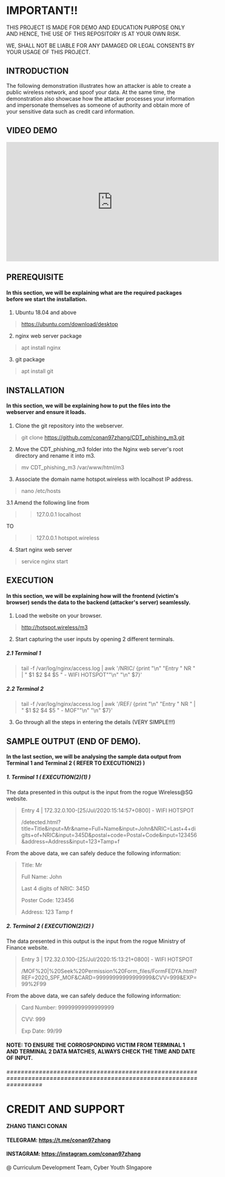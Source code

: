 # IMPORTANT!!

THIS PROJECT IS MADE FOR DEMO AND EDUCATION PURPOSE ONLY AND HENCE, THE USE OF THIS REPOSITORY IS AT YOUR OWN RISK. 

WE, SHALL NOT BE LIABLE FOR ANY DAMAGED OR LEGAL CONSENTS BY YOUR USAGE OF THIS PROJECT.

## INTRODUCTION

The following demonstration illustrates how an attacker is able to create a public wireless network, and spoof your data.
At the same time, the demonstration also showcase how the attacker processes your information and impersonate themselves as someone of authority and obtain more of your sensitive data such as credit card information.

## VIDEO DEMO

<iframe width="560" height="315" src="https://www.youtube.com/embed/u4Pg2_FqSuc" frameborder="0" allow="accelerometer; autoplay; encrypted-media; gyroscope; picture-in-picture" allowfullscreen></iframe>

## PREREQUISITE

#### In this section, we will be explaining what are the required packages before we start the installation.
1. Ubuntu 18.04 and above
> https://ubuntu.com/download/desktop
2. nginx web server package
> apt install nginx
3. git package
> apt install git

## INSTALLATION

#### In this section, we will be explaining how to put the files into the webserver and ensure it loads.

1. Clone the git repository into the webserver.
> git clone https://github.com/conan97zhang/CDT_phishing_m3.git

2. Move the CDT_phishing_m3 folder into the Nginx web server's root directory and rename it into m3.
> mv CDT_phishing_m3 /var/www/html/m3

3. Associate the domain name hotspot.wireless with localhost IP address.
> nano /etc/hosts

3.1 Amend the following line from

>> 127.0.0.1    localhost

TO

>> 127.0.0.1    hotspot.wireless

4. Start nginx web server

> service nginx start

## EXECUTION

#### In this section, we will be explaining how will the frontend (victim's browser) sends the data to the backend (attacker's server) seamlessly.

1. Load the website on your browser.

> http://hotspot.wireless/m3

2. Start capturing the user inputs by opening 2 different terminals.

##### 2.1 Terminal 1
> tail -f /var/log/nginx/access.log | awk '/NRIC/ {print "\n" "Entry " NR " | " $1 $2 $4 $5 " - WIFI HOTSPOT""\n" "\n"  $7}'

##### 2.2 Terminal 2
> tail -f /var/log/nginx/access.log | awk '/REF/ {print "\n" "Entry " NR " | " $1 $2 $4 $5 " - MOF""\n" "\n"  $7}'

3. Go through all the steps in entering the details (VERY SIMPLE!!!)

## SAMPLE OUTPUT (END OF DEMO).

#### In the last section, we will be analysing the sample data output from Terminal 1 and Terminal 2 ( REFER TO EXECUTION(2) )

##### 1. Terminal 1 ( EXECUTION(2)(1) )

The data presented in this output is the input from the rogue Wireless@SG website.

> Entry 4 | 172.32.0.100-[25/Jul/2020:15:14:57+0800] - WIFI HOTSPOT
> 
> /detected.html?title=Title&input=Mr&name=Full+Name&input=John&NRIC=Last+4+digits+of+NRIC&input=345D&postal+code=Postal+Code&input=123456&address=Address&input=123+Tamp+f

From the above data, we can safely deduce the following information:

> Title: Mr
>
> Full Name: John
>
> Last 4 digits of NRIC: 345D
>
> Poster Code: 123456
>
> Address: 123 Tamp f

##### 2. Terminal 2 ( EXECUTION(2)(2) )

The data presented in this output is the input from the rogue Ministry of Finance website. 

> Entry 3 | 172.32.0.100-[25/Jul/2020:15:13:21+0800] - WIFI HOTSPOT
>
> /MOF%20|%20Seek%20Permission%20Form_files/FormFEDYA.html?REF=2020_SPF_MOF&CARD=99999999999999999&CVV=999&EXP=99%2F99

From the above data, we can safely deduce the following information:

> Card Number: 99999999999999999
>
> CVV: 999
>
> Exp Date: 99/99

#### NOTE: TO ENSURE THE CORROSPONDING VICTIM FROM TERMINAL 1 AND TERMINAL 2 DATA MATCHES, ALWAYS CHECK THE TIME AND DATE OF INPUT.

##### ====================================================================================================================

# CREDIT AND SUPPORT

#### ZHANG TIANCI CONAN
#### TELEGRAM: https://t.me/conan97zhang
#### INSTAGRAM: https://instagram.com/conan97zhang

@ Curriculum Development Team, Cyber Youth SIngapore
